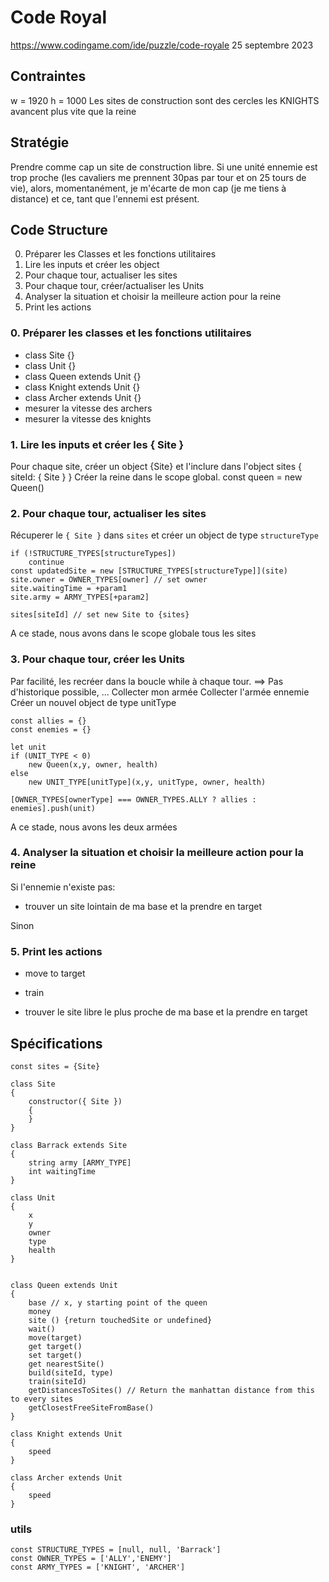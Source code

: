 # Code Royal

https://www.codingame.com/ide/puzzle/code-royale
25 septembre 2023

## Contraintes

w = 1920
h = 1000
Les sites de construction sont des cercles
les KNIGHTS avancent plus vite que la reine

## Stratégie

Prendre comme cap un site de construction libre.
Si une unité ennemie est trop proche (les cavaliers me prennent 30pas par tour et on 25 tours de vie), alors, momentanément, je m'écarte de mon cap (je me tiens à distance) et ce, tant que l'ennemi est présent.

## Code Structure

0. Préparer les Classes et les fonctions utilitaires
1. Lire les inputs et créer les object
2. Pour chaque tour, actualiser les sites
3. Pour chaque tour, créer/actualiser les Units
4. Analyser la situation et choisir la meilleure action pour la reine
5. Print les actions

### 0. Préparer les classes et les fonctions utilitaires

-   class Site {}
-   class Unit {}
-   class Queen extends Unit {}
-   class Knight extends Unit {}
-   class Archer extends Unit {}
-   mesurer la vitesse des archers
-   mesurer la vitesse des knights

### 1. Lire les inputs et créer les { Site }

Pour chaque site, créer un object {Site} et l'inclure dans l'object sites { siteId: { Site } }
Créer la reine dans le scope global.
const queen = new Queen()

### 2. Pour chaque tour, actualiser les sites

Récuperer le `{ Site }` dans `sites` et créer un object de type `structureType`

    if (!STRUCTURE_TYPES[structureTypes])
        continue
    const updatedSite = new [STRUCTURE_TYPES[structureType]](site)
    site.owner = OWNER_TYPES[owner] // set owner
    site.waitingTime = +param1
    site.army = ARMY_TYPES[+param2]

    sites[siteId] // set new Site to {sites}

A ce stade, nous avons dans le scope globale tous les sites

### 3. Pour chaque tour, créer les Units

Par facilité, les recréer dans la boucle while à chaque tour. ==> Pas d'historique possible, ...
Collecter mon armée
Collecter l'armée ennemie
Créer un nouvel object de type unitType

    const allies = {}
    const enemies = {}

    let unit
    if (UNIT_TYPE < 0)
        new Queen(x,y, owner, health)
    else
        new UNIT_TYPE[unitType](x,y, unitType, owner, health)

    [OWNER_TYPES[ownerType] === OWNER_TYPES.ALLY ? allies : enemies].push(unit)

A ce stade, nous avons les deux armées

### 4. Analyser la situation et choisir la meilleure action pour la reine

Si l'ennemie n'existe pas:

-   trouver un site lointain de ma base et la prendre en target

Sinon

### 5. Print les actions

-   move to target
-   train

-   trouver le site libre le plus proche de ma base et la prendre en target

## Spécifications

    const sites = {Site}

    class Site
    {
        constructor({ Site })
        {
        }
    }

    class Barrack extends Site
    {
        string army [ARMY_TYPE]
        int waitingTime
    }

    class Unit
    {
        x
        y
        owner
        type
        health
    }


    class Queen extends Unit
    {
        base // x, y starting point of the queen
        money
        site () {return touchedSite or undefined}
        wait()
        move(target)
        get target()
        set target()
        get nearestSite()
        build(siteId, type)
        train(siteId)
        getDistancesToSites() // Return the manhattan distance from this to every sites
        getClosestFreeSiteFromBase()
    }

    class Knight extends Unit
    {
        speed
    }

    class Archer extends Unit
    {
        speed
    }

### utils

    const STRUCTURE_TYPES = [null, null, 'Barrack']
    const OWNER_TYPES = ['ALLY','ENEMY']
    const ARMY_TYPES = ['KNIGHT', 'ARCHER']
